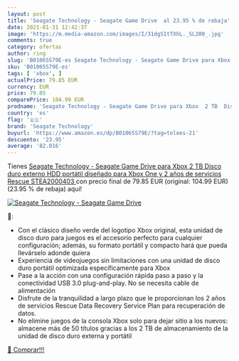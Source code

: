 ```yaml
---
layout: post
title: 'Seagate Technology - Seagate Game Drive  al 23.95 % de rebaja'
date: 2021-01-31 12:42:37
image: 'https://m.media-amazon.com/images/I/31dgS1tTXhL._SL200_.jpg'
comments: true
category: ofertas
author: ring
slug: 'B01065S79E-es Seagate Technology - Seagate Game Drive para Xbox 2 TB...'
sku: 'B01065S79E-es'
tags: [ 'xbox', ]
actualPrice: 79.85 EUR
currency: EUR
price: 79.85
comparePrice: 104.99 EUR
prodname: 'Seagate Technology - Seagate Game Drive para Xbox  2 TB  Disco duro externo  HDD portátil  diseñado para Xbox One  y 2 años de servicios Rescue  STEA2000403 '
country: 'es'
flag: '🇪🇸'
brand: 'Seagate Technology'
buyurl: 'https://www.amazon.es/dp/B01065S79E/?tag=tolees-21'
descuento: '23.95'
average: '82.016'
---
```


Tienes [Seagate Technology - Seagate Game Drive para Xbox  2 TB  Disco duro externo  HDD portátil  diseñado para Xbox One  y 2 años de servicios Rescue  STEA2000403 ](https://www.amazon.es/dp/B01065S79E/?tag=tolees-21) con precio final de  79.85 EUR (original: 104.99 EUR) (23.95 %  de rebaja) aqui!

[![Seagate Technology - Seagate Game Drive ](https://m.media-amazon.com/images/I/31dgS1tTXhL._SL200_.jpg)](https://www.amazon.es/dp/B01065S79E/?tag=tolees-21)

🔎:

- Con el clásico diseño verde del logotipo Xbox original, esta unidad de disco duro para juegos es el accesorio perfecto para cualquier configuración; además, su formato portátil y compacto hará que pueda llevárselo adonde quiera
- Experiencia de videojuegos sin limitaciones con una unidad de disco duro portátil optimizada específicamente para Xbox
- Pase a la acción con una configuración rápida paso a paso y la conectividad USB 3.0 plug-and-play. No se necesita cable de alimentación
- Disfrute de la tranquilidad a largo plazo que le proporcionan los 2 años de servicios Rescue Data Recovery Service Plan para recuperación de datos.
- No elimine juegos de la consola Xbox solo para dejar sitio a los nuevos: almacene más de 50 títulos gracias a los 2 TB de almacenamiento de la unidad de disco duro externa y portátil

[🛒 Comprar!!!](https://www.amazon.es/dp/B01065S79E/?tag=tolees-21)
